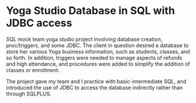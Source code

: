 # Yoga Studio Database in SQL with JDBC access
SQL mock team yoga studio project involving database creation, proc/triggers, and some JDBC. The client in question desired a database to store her various Yoga business information, such as students, classes, and so forth. In addition, triggers were needed to manage aspects of refunds and high attendance, and procedures were added to simplify the addition of classes or enrollment. 

The project gave my team and I practice with basic-intermediate SQL, and introduced the use of JDBC to access the database indirectly rather than through SQLPLUS.
